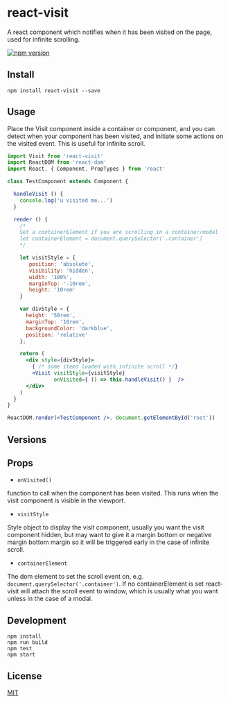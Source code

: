 # react-visit

A react component which notifies when it has been visited on the page, used for infinite scrolling.

[![npm version](https://badge.fury.io/js/react-visit.svg)](https://badge.fury.io/js/react-visit)

## Install

`npm install react-visit --save`

## Usage

Place the Visit component inside a container or component, and you can detect when your component has been visited,
and initiate some actions on the visited event. This is useful for infinite scroll.

```jsx
import Visit from 'react-visit'
import ReactDOM from 'react-dom'
import React, { Component, PropTypes } from 'react'

class TestComponent extends Component {

  handleVisit () {
    console.log('u visited me...')
  }

  render () {
    /*
    Set a containerElement if you are scrolling in a container/modal
    let containerElement = document.querySelector('.container')
    */

    let visitStyle = {
       position: 'absolute',
       visibility: 'hidden',
       width: '100%',
       marginTop: '-10rem',
       height: '10rem'
    }

    var divStyle = {
      height: '50rem',
      marginTop: '10rem',
      backgroundColor: 'darkblue',
      position: 'relative'
    };

    return (
      <div style={divStyle}>
        { /* some items loaded with infinite scroll */}
        <Visit visitStyle={visitStyle}
               onVisited={ () => this.handleVisit() }  />
      </div>
    )
  }
}

ReactDOM.render(<TestComponent />, document.getElementById('root'))
```

## Versions

## Props

- `onVisited()`

function to call when the component has been visited. This runs when the visit component is visible in the viewport.

- `visitStyle`

Style object to display the visit component, usually you want the visit component hidden, but may want to give it a margin bottom or negative margin bottom margin so it will be triggered early in the case of infinite scroll.

- `containerElement`

The dom element to set the scroll event on, e.g. `document.querySelector('.container')`. If no containerElement is set react-visit will attach the scroll event to window, which is usually what you want unless in the case of a modal.

## Development
    npm install
    npm run build
    npm test
    npm start

## License

[MIT](http://isekivacenz.mit-license.org/)
